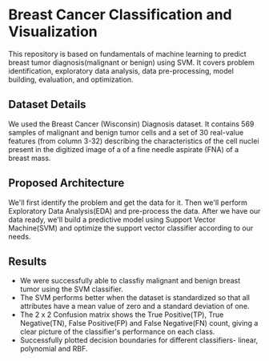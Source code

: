 # Breast Cancer Classification and Visualization #
This repository is based on fundamentals of machine learning to predict breast tumor diagnosis(malignant or benign) using SVM. It covers problem identification, exploratory data analysis, data pre-processing, model building, evaluation, and optimization.

## Dataset Details ##
We used the Breast Cancer (Wisconsin) Diagnosis dataset. It contains 569 samples of malignant and benign tumor cells and a set of 30 real-value features (from column 3-32) describing the characteristics of the cell nuclei present in the digitized image of a of a fine needle aspirate (FNA) of a breast mass.

## Proposed Architecture ##
We'll first identify the problem and get the data for it. Then we'll perform Exploratory Data Analysis(EDA) and pre-process the data. After we have our data ready, we'll build a predictive model using Support Vector Machine(SVM) and optimize the support vector classifier according to our needs.

## Results ##
- We were successfully able to classfiy malignant and benign breast tumor using the SVM classifier.
- The SVM performs better when the dataset is standardized so that all attributes have a mean value of zero and a standard deviation of one.
- The 2 x 2 Confusion matrix shows the True Positive(TP), True Negative(TN), False Positive(FP) and False Negative(FN) count, giving a clear picture of the classifier's performance on each class.
- Successfully plotted decision boundaries for different classifiers- linear, polynomial and RBF.

  

